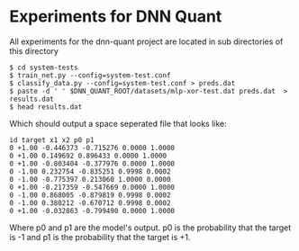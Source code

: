 # Experiments for DNN Quant

All experiments for the dnn-quant project are located in sub directories of this directory

```shell
$ cd system-tests
$ train_net.py --config=system-test.conf
$ classify_data.py --config=system-test.conf > preds.dat
$ paste -d ' ' $DNN_QUANT_ROOT/datasets/mlp-xor-test.dat preds.dat  > results.dat
$ head results.dat
```

Which should output a space seperated file that looks like:

```shell
id target x1 x2 p0 p1
0 +1.00 -0.446373 -0.715276 0.0000 1.0000
0 +1.00 0.149692 0.896433 0.0000 1.0000
0 +1.00 -0.803404 -0.377976 0.0000 1.0000
0 -1.00 0.232754 -0.835251 0.9998 0.0002
0 -1.00 -0.775397 0.213060 1.0000 0.0000
0 +1.00 -0.217359 -0.547669 0.0000 1.0000
0 -1.00 0.868005 -0.879819 0.9998 0.0002
0 -1.00 0.380212 -0.670712 0.9998 0.0002
0 +1.00 -0.032863 -0.799490 0.0000 1.0000
```

Where p0 and p1 are the model's output. p0 is the probability that the
target is -1 and p1 is the probability that the target is +1.
